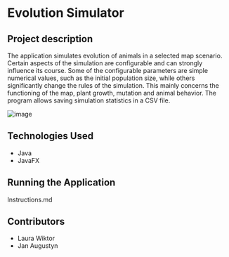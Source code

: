 # Evolution Simulator

## Project description

The application simulates evolution of animals in a selected map scenario. Certain aspects of the simulation are configurable and can strongly influence its course. Some of the configurable parameters are simple numerical values, such as the initial population size, while others significantly change the rules of the simulation. This mainly concerns the functioning of the map, plant growth, mutation and animal behavior. The program allows saving simulation statistics in a CSV file.

![image](https://user-images.githubusercontent.com/66325429/226616841-a1b18b50-9f77-47c2-a7e0-6604b0514fec.png)

## Technologies Used
- Java
- JavaFX

## Running the Application
Instructions.md

## Contributors 
- Laura Wiktor
- Jan Augustyn
